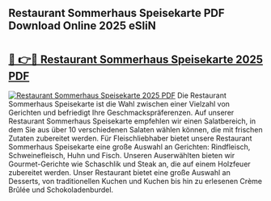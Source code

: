 ## Restaurant Sommerhaus Speisekarte PDF Download Online 2025 eSIiN

# <h2><a href="http://gca7w6.nevu.top/?p=Restaurant+Sommerhaus+Speisekarte">🔗 👉🔴 Restaurant Sommerhaus Speisekarte 2025 PDF</a></h2>

[![Restaurant Sommerhaus Speisekarte 2025 PDF](https://i.imgur.com/dBaPXMq.png)](http://gca7w6.nevu.top/?p=Restaurant+Sommerhaus+Speisekarte)
Die Restaurant Sommerhaus Speisekarte ist die Wahl zwischen einer Vielzahl von Gerichten und befriedigt Ihre Geschmackspräferenzen. Auf unserer Restaurant Sommerhaus Speisekarte empfehlen wir einen Salatbereich, in dem Sie aus über 10 verschiedenen Salaten wählen können, die mit frischen Zutaten zubereitet werden. Für Fleischliebhaber bietet unsere Restaurant Sommerhaus Speisekarte eine große Auswahl an Gerichten: Rindfleisch, Schweinefleisch, Huhn und Fisch. Unseren Auserwählten bieten wir Gourmet-Gerichte wie Schaschlik und Steak an, die auf einem Holzfeuer zubereitet werden. Unser Restaurant bietet eine große Auswahl an Desserts, von traditionellen Kuchen und Kuchen bis hin zu erlesenen Crème Brûlée und Schokoladenburdel.
